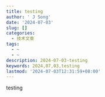 ```yaml
---
title: testing
author: ' J Song'
date: '2024-07-03'
slug: []
categories:
  - 技术文章
tags:
  - ~
  - ~
description: 2024-07-03-testing
keywords: 2024,07,03,testing
lastmod: '2024-07-03T12:31:59+08:00'
---
```


testing

<!--more-->
